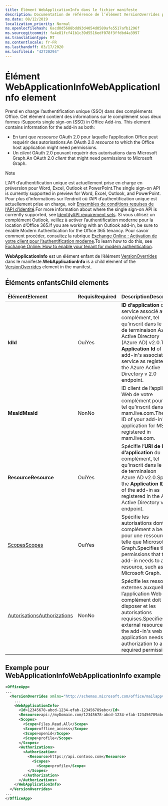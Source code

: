 ```yaml
---
title: Élément WebApplicationInfo dans le fichier manifeste
description: Documentation de référence de l’élément VersionOverrides pour les fichiers manifeste des compléments Office (XML).
ms.date: 08/12/2019
localization_priority: Normal
ms.openlocfilehash: 6acd0d5688bdd93d4054d0589afe5517afb1296f
ms.sourcegitcommit: fa4e81fcf41b1c39d5516edf078f3ffdbd4a3997
ms.translationtype: MT
ms.contentlocale: fr-FR
ms.lasthandoff: 03/17/2020
ms.locfileid: "42720294"
---
```

# <a name="webapplicationinfo-element"></a><span data-ttu-id="ef99d-103">Élément WebApplicationInfo</span><span class="sxs-lookup"><span data-stu-id="ef99d-103">WebApplicationInfo element</span></span>

<span data-ttu-id="ef99d-104">Prend en charge l’authentification unique (SSO) dans des compléments Office. Cet élément contient des informations sur le complément sous deux formes :</span><span class="sxs-lookup"><span data-stu-id="ef99d-104">Supports single sign-on (SSO) in Office Add-ins. This element contains information for the add-in as both:</span></span>

- <span data-ttu-id="ef99d-105">En tant que *ressource* OAuth 2.0 pour laquelle l’application Office peut requérir des autorisations.</span><span class="sxs-lookup"><span data-stu-id="ef99d-105">An OAuth 2.0 *resource* to which the Office host application might need permissions.</span></span>
- <span data-ttu-id="ef99d-106">Un *client* OAuth 2.0 pouvant requérir des autorisations dans Microsoft Graph.</span><span class="sxs-lookup"><span data-stu-id="ef99d-106">An OAuth 2.0 *client* that might need permissions to Microsoft Graph.</span></span>

> [!NOTE]
> <span data-ttu-id="ef99d-107">L’API d’authentification unique est actuellement prise en charge en préversion pour Word, Excel, Outlook et PowerPoint.</span><span class="sxs-lookup"><span data-stu-id="ef99d-107">The single sign-on API is currently supported in preview for Word, Excel, Outlook, and PowerPoint.</span></span> <span data-ttu-id="ef99d-108">Pour plus d’informations sur l’endroit où l’API d’authentification unique est actuellement prise en charge, voir [Ensembles de conditions requises de l’API d’identité](../requirement-sets/identity-api-requirement-sets.md).</span><span class="sxs-lookup"><span data-stu-id="ef99d-108">For more information about where the single sign-on API is currently supported, see [IdentityAPI requirement sets](../requirement-sets/identity-api-requirement-sets.md).</span></span> <span data-ttu-id="ef99d-109">Si vous utilisez un complément Outlook, veillez à activer l’authentification moderne pour la location d’Office 365.</span><span class="sxs-lookup"><span data-stu-id="ef99d-109">If you are working with an Outlook add-in, be sure to enable Modern Authentication for the Office 365 tenancy.</span></span> <span data-ttu-id="ef99d-110">Pour savoir comment procéder, consultez la rubrique [Exchange Online : Activation de votre client pour l’authentification moderne](https://social.technet.microsoft.com/wiki/contents/articles/32711.exchange-online-how-to-enable-your-tenant-for-modern-authentication.aspx).</span><span class="sxs-lookup"><span data-stu-id="ef99d-110">To learn how to do this, see [Exchange Online: How to enable your tenant for modern authentication](https://social.technet.microsoft.com/wiki/contents/articles/32711.exchange-online-how-to-enable-your-tenant-for-modern-authentication.aspx).</span></span>

<span data-ttu-id="ef99d-111">**WebApplicationInfo** est un élément enfant de l’élément [VersionOverrides](versionoverrides.md) dans le manifeste.</span><span class="sxs-lookup"><span data-stu-id="ef99d-111">**WebApplicationInfo** is a child element of the [VersionOverrides](versionoverrides.md) element in the manifest.</span></span>  

## <a name="child-elements"></a><span data-ttu-id="ef99d-112">Éléments enfants</span><span class="sxs-lookup"><span data-stu-id="ef99d-112">Child elements</span></span>

|  <span data-ttu-id="ef99d-113">Élément</span><span class="sxs-lookup"><span data-stu-id="ef99d-113">Element</span></span> |  <span data-ttu-id="ef99d-114">Requis</span><span class="sxs-lookup"><span data-stu-id="ef99d-114">Required</span></span>  |  <span data-ttu-id="ef99d-115">Description</span><span class="sxs-lookup"><span data-stu-id="ef99d-115">Description</span></span>  |
|:-----|:-----|:-----|
|  <span data-ttu-id="ef99d-116">**Id**</span><span class="sxs-lookup"><span data-stu-id="ef99d-116">**Id**</span></span>    |  <span data-ttu-id="ef99d-117">Oui</span><span class="sxs-lookup"><span data-stu-id="ef99d-117">Yes</span></span>   |  <span data-ttu-id="ef99d-118">**ID d’application** du service associé au complément, tel qu’inscrit dans le point de terminaison Azure Active Directory (Azure AD) v2.0.</span><span class="sxs-lookup"><span data-stu-id="ef99d-118">The **Application Id** of the add-in's associated service as registered in the Azure Active Directory v 2.0 endpoint.</span></span>|
|  <span data-ttu-id="ef99d-119">**MsaId**</span><span class="sxs-lookup"><span data-stu-id="ef99d-119">**MsaId**</span></span>    |  <span data-ttu-id="ef99d-120">Non</span><span class="sxs-lookup"><span data-stu-id="ef99d-120">No</span></span>   |  <span data-ttu-id="ef99d-121">ID client de l’application Web de votre complément pour MSA, tel qu’inscrit dans msm.live.com.</span><span class="sxs-lookup"><span data-stu-id="ef99d-121">The client ID of your add-in's web application for MSA as registered in msm.live.com.</span></span>|
|  <span data-ttu-id="ef99d-122">**Resource**</span><span class="sxs-lookup"><span data-stu-id="ef99d-122">**Resource**</span></span>  |  <span data-ttu-id="ef99d-123">Oui</span><span class="sxs-lookup"><span data-stu-id="ef99d-123">Yes</span></span>   |  <span data-ttu-id="ef99d-124">Spécifie l’**URI de l’ID d’application** du complément, tel qu’inscrit dans le point de terminaison Azure AD v2.0.</span><span class="sxs-lookup"><span data-stu-id="ef99d-124">Specifies the **Application ID URI** of the add-in as registered in the Azure Active Directory v 2.0 endpoint.</span></span>|
|  [<span data-ttu-id="ef99d-125">Scopes</span><span class="sxs-lookup"><span data-stu-id="ef99d-125">Scopes</span></span>](scopes.md)                |  <span data-ttu-id="ef99d-126">Oui</span><span class="sxs-lookup"><span data-stu-id="ef99d-126">Yes</span></span>  |  <span data-ttu-id="ef99d-127">Spécifie les autorisations dont le complément a besoin pour une ressource, telle que Microsoft Graph.</span><span class="sxs-lookup"><span data-stu-id="ef99d-127">Specifies the permissions that the add-in needs to a resource, such as Microsoft Graph.</span></span>  |
|  [<span data-ttu-id="ef99d-128">Autorisations</span><span class="sxs-lookup"><span data-stu-id="ef99d-128">Authorizations</span></span>](authorizations.md)  |  <span data-ttu-id="ef99d-129">Non</span><span class="sxs-lookup"><span data-stu-id="ef99d-129">No</span></span>   | <span data-ttu-id="ef99d-130">Spécifie les ressources externes auxquelles l’application Web du complément doit disposer et les autorisations requises.</span><span class="sxs-lookup"><span data-stu-id="ef99d-130">Specifies the external resources that the add-in's web application needs authorization to and the required permissions.</span></span>|

## <a name="webapplicationinfo-example"></a><span data-ttu-id="ef99d-131">Exemple pour WebApplicationInfo</span><span class="sxs-lookup"><span data-stu-id="ef99d-131">WebApplicationInfo example</span></span>

```xml
<OfficeApp>
...
  <VersionOverrides xmlns="http://schemas.microsoft.com/office/mailappversionoverrides" xsi:type="VersionOverridesV1_0">
    ...
    <WebApplicationInfo>
      <Id>12345678-abcd-1234-efab-123456789abc</Id>
      <Resource>api://myDomain.com/12345678-abcd-1234-efab-123456789abc</Resource>
      <Scopes>
        <Scope>Files.Read.All</Scope>
        <Scope>offline_access</Scope>
        <Scope>openid</Scope>
        <Scope>profile</Scope>
      </Scopes>
      <Authorizations>
        <Authorization>
          <Resource>https://api.contoso.com</Resource>
            <Scopes>
              <Scope>profile</Scope>
          </Scopes>
        </Authorization>
      </Authorizations>
    </WebApplicationInfo>
  </VersionOverrides>
...
</OfficeApp>
```
